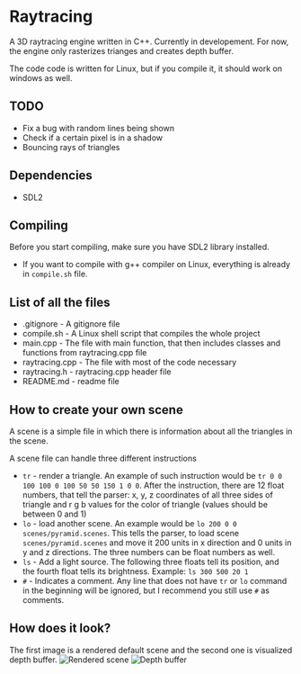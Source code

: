 # Raytracing

A 3D raytracing engine written in C++.
Currently in developement.
For now, the engine only rasterizes trianges and creates depth buffer.

The code code is written for Linux, but if you compile it, it should work on windows as well.

## TODO
* Fix a bug with random lines being shown
* Check if a certain pixel is in a shadow
* Bouncing rays of triangles

## Dependencies
* SDL2

## Compiling
Before you start compiling, make sure you have SDL2 library installed.

* If you want to compile with g++ compiler on Linux, everything is already in `compile.sh` file.

## List of all the files
* .gitignore - A gitignore file
* compile.sh - A Linux shell script that compiles the whole project
* main.cpp - The file with main function, that then includes classes and functions from raytracing.cpp file
* raytracing.cpp - The file with most of the code necessary
* raytracing.h - raytracing.cpp header file
* README.md - readme file

## How to create your own scene

A scene is a simple file in which there is information about all the triangles in the scene.

A scene file can handle three different instructions
* `tr` - render a triangle. An example of such instruction would be `tr 0 0 100 100 0 100 50 50 150 1 0 0`. After the instruction, there are 12 float numbers, that tell the parser: x, y, z coordinates of all three sides of triangle and r g b values for the color of triangle (values should be between 0 and 1)
* `lo` - load another scene. An example would be `lo 200 0 0 scenes/pyramid.scenes`. This tells the parser, to load scene `scenes/pyramid.scenes` and move it 200 units in x direction and 0 units in y and z directions. The three numbers can be float numbers as well.
* `ls` - Add a light source. The following three floats tell its position, and the fourth float tells its brightness. Example: `ls 300 500 20 1`
* `#` - Indicates a comment. Any line that does not have `tr` or `lo` command in the beginning will be ignored, but I recommend you still use `#` as comments.

## How does it look?

The first image is a rendered default scene and the second one is visualized depth buffer.
![Rendered scene](https://i.imgur.com/2sYxYl3.png)
![Depth buffer](https://i.imgur.com/dpidazm.png)
